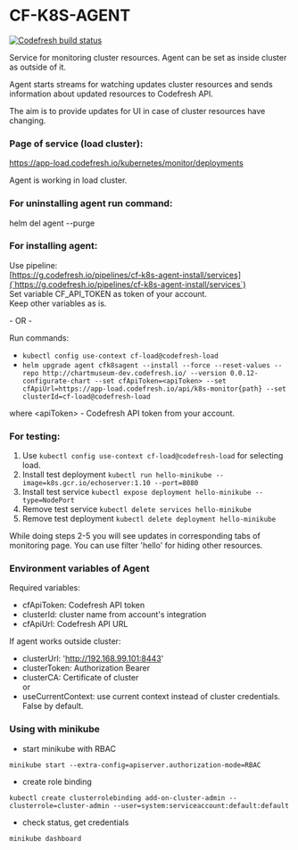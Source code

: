 # CF-K8S-AGENT
[![Codefresh build status]( https://g.codefresh.io/api/badges/pipeline/codefresh-inc/codefresh-io%2Fcf-k8s-agent%2Fcf-k8s-agent?branch=configurate-chart&key=eyJhbGciOiJIUzI1NiJ9.NTY3MmQ4ZGViNjcyNGI2ZTM1OWFkZjYy.AN2wExsAsq7FseTbVxxWls8muNx_bBUnQWQVS8IgDTI&type=cf-1)]( https://g.codefresh.io/pipelines/cf-k8s-agent/builds?repoOwner=codefresh-io&repoName=cf-k8s-agent&serviceName=codefresh-io%2Fcf-k8s-agent&filter=trigger:build~Build;branch:master;pipeline:5c45f80949931558b4bc6909~cf-k8s-agent)

Service for monitoring cluster resources. Agent can be set as inside cluster as outside of it.

Agent starts streams for watching updates cluster resources and sends information about updated resources to Codefresh API.

The aim is to provide updates for UI in case of cluster resources have changing.  

### Page of service (load cluster):
https://app-load.codefresh.io/kubernetes/monitor/deployments

Agent is working in load cluster.

### For uninstalling agent run command:
helm del agent --purge

### For installing agent:

Use pipeline:  
[https://g.codefresh.io/pipelines/cf-k8s-agent-install/services](`https://g.codefresh.io/pipelines/cf-k8s-agent-install/services`)  
Set variable CF_API_TOKEN as token of your account.  
Keep other variables as is.

\- OR - 

Run commands:
* `kubectl config use-context cf-load@codefresh-load`  
* `helm upgrade agent cfk8sagent --install --force --reset-values --repo http://chartmuseum-dev.codefresh.io/ --version 0.0.12-configurate-chart --set cfApiToken=<apiToken> --set cfApiUrl=https://app-load.codefresh.io/api/k8s-monitor{path} --set clusterId=cf-load@codefresh-load`

where \<apiToken\> - Codefresh API token from your account.


### For testing:

1) Use `kubectl config use-context cf-load@codefresh-load` for selecting load.
2) Install test deployment `kubectl run hello-minikube --image=k8s.gcr.io/echoserver:1.10 --port=8080`
3) Install test service `kubectl expose deployment hello-minikube --type=NodePort`
4) Remove test service `kubectl delete services hello-minikube`
5) Remove test deployment `kubectl delete deployment hello-minikube`

While doing steps 2-5 you will see updates in corresponding tabs of monitoring page.
You can use filter 'hello' for hiding other resources.

### Environment variables of Agent
Required variables:
* cfApiToken: Codefresh API token
* clusterId: cluster name from account's integration
* cfApiUrl: Codefresh API URL

If agent works outside cluster:
* clusterUrl: 'http://192.168.99.101:8443'
* clusterToken: Authorization Bearer
* clusterCA: Certificate of cluster  
or  
* useCurrentContext: use current context instead of cluster credentials. False by default.

### Using with minikube
* start minikube with RBAC 

`minikube start --extra-config=apiserver.authorization-mode=RBAC`

* create role binding

`kubectl create clusterrolebinding add-on-cluster-admin --clusterrole=cluster-admin --user=system:serviceaccount:default:default`

* check status, get credentials

`minikube dashboard`
